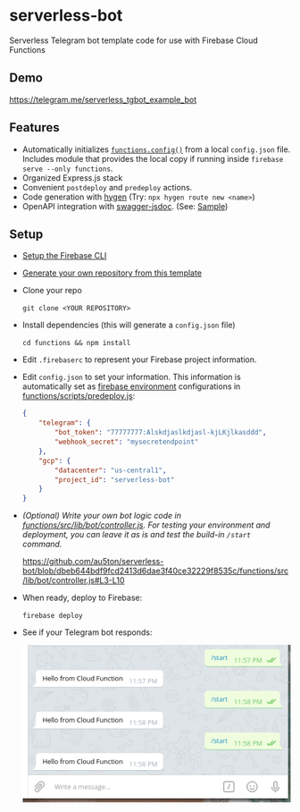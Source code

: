 serverless-bot
==============

Serverless Telegram bot template code for use with Firebase Cloud Functions

## Demo
https://telegram.me/serverless_tgbot_example_bot

## Features

- Automatically initializes [`functions.config()`](https://firebase.google.com/docs/functions/config-env) from a local `config.json` file. Includes module that provides the local copy if running inside `firebase serve --only functions`.
- Organized Express.js stack
- Convenient `postdeploy` and `predeploy` actions.
- Code generation with [hygen](https://github.com/jondot/hygen) (Try: `npx hygen route new <name>`)
- OpenAPI integration with [swagger-jsdoc](https://github.com/Surnet/swagger-jsdoc). (See: [Sample](functions/src/lib/languages/route.js))

## Setup

- [Setup the Firebase CLI](https://firebase.google.com/docs/cli)
- [Generate your own repository from this template](https://github.com/au5ton/serverless-bot/generate)
- Clone your repo

    `git clone <YOUR REPOSITORY>`

- Install dependencies (this will generate a `config.json` file)

    `cd functions && npm install`

- Edit `.firebaserc` to represent your Firebase project information.

- Edit `config.json` to set your information. This information is automatically set as [firebase environment](https://firebase.google.com/docs/functions/config-env) configurations in [functions/scripts/predeploy.js](functions/scripts/predeploy.js):

    ```json
    {
        "telegram": {
            "bot_token": "77777777:Alskdjaslkdjasl-kjLKjlkasddd",
            "webhook_secret": "mysecretendpoint"
        },
        "gcp": {
            "datacenter": "us-central1",
            "project_id": "serverless-bot"
        }
    }
    ```
- _(Optional) Write your own bot logic code in [functions/src/lib/bot/controller.js](functions/src/lib/bot/controller.js). For testing your environment and deployment, you can leave it as is and test the build-in `/start` command._

    https://github.com/au5ton/serverless-bot/blob/dbeb644bdf9fcd2413d6dae3f40ce32229f8535c/functions/src/lib/bot/controller.js#L3-L10

- When ready, deploy to Firebase:

    `firebase deploy`

- See if your Telegram bot responds:

    ![demo](img/demo.png)